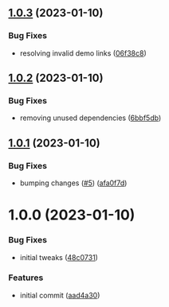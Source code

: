 ## [1.0.3](https://github.com/aorumbayev/awesomealgo-hooks/compare/v1.0.2...v1.0.3) (2023-01-10)


### Bug Fixes

* resolving invalid demo links ([06f38c8](https://github.com/aorumbayev/awesomealgo-hooks/commit/06f38c8ce355b901c05fc666fab527d17fea6371))

## [1.0.2](https://github.com/aorumbayev/awesomealgo-hooks/compare/v1.0.1...v1.0.2) (2023-01-10)


### Bug Fixes

* removing unused dependencies ([6bbf5db](https://github.com/aorumbayev/awesomealgo-hooks/commit/6bbf5dba6ba52000e86f4802d40e96adab633259))

## [1.0.1](https://github.com/aorumbayev/awesomealgo-hooks/compare/v1.0.0...v1.0.1) (2023-01-10)


### Bug Fixes

* bumping changes ([#5](https://github.com/aorumbayev/awesomealgo-hooks/issues/5)) ([afa0f7d](https://github.com/aorumbayev/awesomealgo-hooks/commit/afa0f7dd5ccd411f491cbe0e750cfbc58275091b))

# 1.0.0 (2023-01-10)


### Bug Fixes

* initial tweaks ([48c0731](https://github.com/aorumbayev/awesomealgo-hooks/commit/48c0731d93e70ed02565edb9d0e61731cef40159))


### Features

* initial commit ([aad4a30](https://github.com/aorumbayev/awesomealgo-hooks/commit/aad4a309959eca47867a6780e94f9b63b0c3e025))
